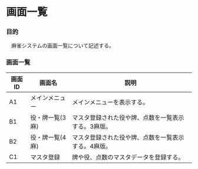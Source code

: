# 画面一覧 
### 目的 
　麻雀システムの画面一覧について記述する。

### 画面一覧  

 |画面ID|画面名|説明|
 |--|--|--|
 |A1|メインメニュー|メインメニューを表示する。|
 |B1|役・牌一覧(3麻)|マスタ登録された役や牌、点数を一覧表示する。3麻版。|
 |B2|役・牌一覧(4麻)|マスタ登録された役や牌、点数を一覧表示する。4麻版。|
 |C1|マスタ登録|牌や役、点数のマスタデータを登録する。|

